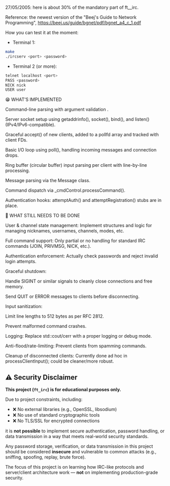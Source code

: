 27/05/2005: here is about 30% of the mandatory part of ft__irc.

Reference: the newest version of the "Beej's Guide to Network Programming", https://beej.us/guide/bgnet/pdf/bgnet_a4_c_1.pdf

How you can test it at the moment:
* Terminal 1:
```bash
make
./ircserv <port> <password>
```
* Terminal 2 (or more):
```bash
telnet localhost <port>
PASS <password>
NICK nick
USER user
```

😁️  WHAT’S IMPLEMENTED

Command-line parsing with argument validation <port> <password>.

Server socket setup using getaddrinfo(), socket(), bind(), and listen() (IPv4/IPv6-compatible).

Graceful accept() of new clients, added to a pollfd array and tracked with client FDs.

Basic I/O loop using poll(), handling incoming messages and connection drops.

Ring buffer (circular buffer) input parsing per client with line-by-line processing.

Message parsing via the Message class.

Command dispatch via _cmdControl.processCommand().

Authentication hooks: attemptAuth() and attemptRegistration() stubs are in place.


🤔️  WHAT STILL NEEDS TO BE DONE

User & channel state management: Implement structures and logic for managing nicknames, usernames, channels, modes, etc.

Full command support: Only partial or no handling for standard IRC commands (JOIN, PRIVMSG, NICK, etc.).

Authentication enforcement: Actually check passwords and reject invalid login attempts.

Graceful shutdown:

Handle SIGINT or similar signals to cleanly close connections and free memory.

Send QUIT or ERROR messages to clients before disconnecting.

Input sanitization:

Limit line lengths to 512 bytes as per RFC 2812.

Prevent malformed command crashes.

Logging: Replace std::cout/cerr with a proper logging or debug mode.

Anti-flood/rate-limiting: Prevent clients from spamming commands.

Cleanup of disconnected clients: Currently done ad hoc in processClientInput(); could be cleaner/more robust.


## ⚠️ Security Disclaimer

**This project (`ft_irc`) is for educational purposes only.**

Due to project constraints, including:

- ❌ No external libraries (e.g., OpenSSL, libsodium)
- ❌ No use of standard cryptographic tools
- ❌ No TLS/SSL for encrypted connections

it is **not possible** to implement secure authentication, password handling, or data transmission in a way that meets real-world security standards.

Any password storage, verification, or data transmission in this project should be considered **insecure** and vulnerable to common attacks (e.g., sniffing, spoofing, replay, brute force).

The focus of this project is on learning how IRC-like protocols and server/client architecture work — **not** on implementing production-grade security.
